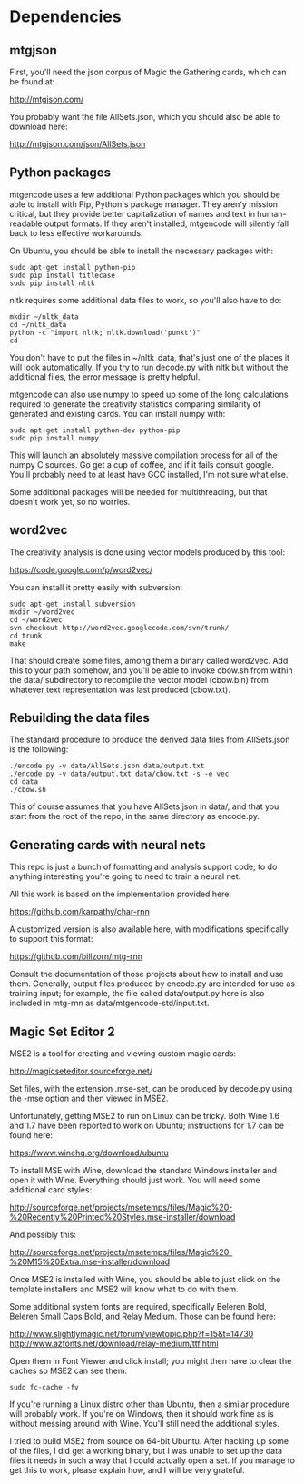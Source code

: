 Dependencies
======

## mtgjson

First, you'll need the json corpus of Magic the Gathering cards, which can be found at:

http://mtgjson.com/

You probably want the file AllSets.json, which you should also be able to download here:

http://mtgjson.com/json/AllSets.json

## Python packages

mtgencode uses a few additional Python packages which you should be able to install with Pip, Python's package manager. They aren'y mission critical, but they provide better capitalization of names and text in human-readable output formats. If they aren't installed, mtgencode will silently fall back to less effective workarounds.

On Ubuntu, you should be able to install the necessary packages with:

```
sudo apt-get install python-pip
sudo pip install titlecase
sudo pip install nltk
```

nltk requires some additional data files to work, so you'll also have to do:

```
mkdir ~/nltk_data
cd ~/nltk_data
python -c "import nltk; nltk.download('punkt')"
cd -
```

You don't have to put the files in ~/nltk_data, that's just one of the places it will look automatically. If you try to run decode.py with nltk but without the additional files, the error message is pretty helpful.

mtgencode can also use numpy to speed up some of the long calculations required to generate the creativity statistics comparing similarity of generated and existing cards. You can install numpy with:

```
sudo apt-get install python-dev python-pip
sudo pip install numpy
```

This will launch an absolutely massive compilation process for all of the numpy C sources. Go get a cup of coffee, and if it fails consult google. You'll probably need to at least have GCC installed, I'm not sure what else.

Some additional packages will be needed for multithreading, but that doesn't work yet, so no worries.

## word2vec

The creativity analysis is done using vector models produced by this tool:

https://code.google.com/p/word2vec/

You can install it pretty easily with subversion:

``` 
sudo apt-get install subversion
mkdir ~/word2vec
cd ~/word2vec
svn checkout http://word2vec.googlecode.com/svn/trunk/
cd trunk
make
```

That should create some files, among them a binary called word2vec. Add this to your path somehow, and you'll be able to invoke cbow.sh from within the data/ subdirectory to recompile the vector model (cbow.bin) from whatever text representation was last produced (cbow.txt).

## Rebuilding the data files

The standard procedure to produce the derived data files from AllSets.json is the following:

```
./encode.py -v data/AllSets.json data/output.txt
./encode.py -v data/output.txt data/cbow.txt -s -e vec
cd data
./cbow.sh
```

This of course assumes that you have AllSets.json in data/, and that you start from the root of the repo, in the same directory as encode.py.

## Generating cards with neural nets

This repo is just a bunch of formatting and analysis support code; to do anything interesting you're going to need to train a neural net.

All this work is based on the implementation provided here:

https://github.com/karpathy/char-rnn

A customized version is also available here, with modifications specifically to support this format:

https://github.com/billzorn/mtg-rnn 

Consult the documentation of those projects about how to install and use them. Generally, output files produced by encode.py are intended for use as training input; for example, the file called data/output.py here is also included in mtg-rnn as data/mtgencode-std/input.txt.

## Magic Set Editor 2

MSE2 is a tool for creating and viewing custom magic cards:

http://magicseteditor.sourceforge.net/

Set files, with the extension .mse-set, can be produced by decode.py using the -mse option and then viewed in MSE2.

Unfortunately, getting MSE2 to run on Linux can be tricky. Both Wine 1.6 and 1.7 have been reported to work on Ubuntu; instructions for 1.7 can be found here:

https://www.winehq.org/download/ubuntu

To install MSE with Wine, download the standard Windows installer and open it with Wine. Everything should just work. You will need some additional card styles:

http://sourceforge.net/projects/msetemps/files/Magic%20-%20Recently%20Printed%20Styles.mse-installer/download

And possibly this:

http://sourceforge.net/projects/msetemps/files/Magic%20-%20M15%20Extra.mse-installer/download

Once MSE2 is installed with Wine, you should be able to just click on the template installers and MSE2 will know what to do with them.

Some additional system fonts are required, specifically Beleren Bold, Beleren Small Caps Bold, and Relay Medium. Those can be found here:

http://www.slightlymagic.net/forum/viewtopic.php?f=15&t=14730
http://www.azfonts.net/download/relay-medium/ttf.html

Open them in Font Viewer and click install; you might then have to clear the caches so MSE2 can see them:

```
sudo fc-cache -fv
```

If you're running a Linux distro other than Ubuntu, then a similar procedure will probably work. If you're on Windows, then it should work fine as is without messing around with Wine. You'll still need the additional styles.

I tried to build MSE2 from source on 64-bit Ubuntu. After hacking up some of the files, I did get a working binary, but I was unable to set up the data files it needs in such a way that I could actually open a set. If you manage to get this to work, please explain how, and I will be very grateful.
